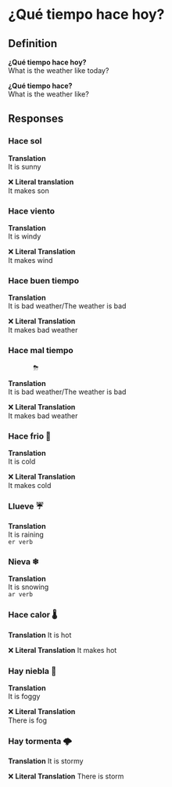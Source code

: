 <style>
    @keyframes shifting {
        0% {
            transform: translateX(10%);
        }
        50% {
            transform: translateX(90%);
        }
        100% {
            transform: translateX(10%);
        }
    }

    @keyframes hover {
        0% {
            transform: translateY(0em);
        }
        50% {
            transform: translateY(0.5em);
        }
        100% {
            transform: translateY(0em);
        }
    }
    .vroom {
        animation: shifting 4s ease-in-out infinite;
    }
</style>

# ¿Qué tiempo hace hoy?

## Definition

**¿Qué tiempo hace hoy?**  
What is the weather like today?  

**¿Qué tiempo hace?**  
What is the weather like?

## Responses

### Hace sol

**Translation**  
It is sunny  

❌ **Literal translation**  
It makes son  

### Hace viento

**Translation**  
It is windy  

❌ **Literal Translation**  
It makes wind  

### Hace buen tiempo

**Translation**  
It is bad weather/The weather is bad

❌ **Literal Translation**  
It makes bad weather

### Hace mal tiempo

<p class="vroom">⛈</p>

**Translation**  
It is bad weather/The weather is bad

❌ **Literal Translation**  
It makes bad weather

### Hace frio 🥶

**Translation**  
It is cold

❌ **Literal Translation**  
It makes cold

### Llueve ☔

**Translation**  
It is raining  
`er verb`

### Nieva ❄

**Translation**  
It is snowing  
`ar verb`

### Hace calor 🌡

**Translation**
It is hot

❌ **Literal Translation**
It makes hot

### Hay niebla 🌁

**Translation**  
It is foggy

❌ **Literal Translation**  
There is fog

### Hay tormenta 🌩

**Translation**
It is stormy

❌ **Literal Translation**
There is storm